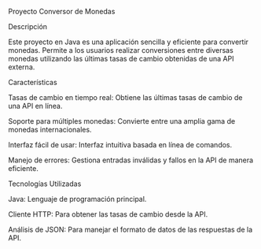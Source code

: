 Proyecto Conversor de Monedas

Descripción

Este proyecto en Java es una aplicación sencilla y eficiente para convertir monedas. Permite a los usuarios realizar conversiones entre diversas monedas utilizando las últimas tasas de cambio obtenidas de una API externa.

Características

Tasas de cambio en tiempo real: Obtiene las últimas tasas de cambio de una API en línea.

Soporte para múltiples monedas: Convierte entre una amplia gama de monedas internacionales.

Interfaz fácil de usar: Interfaz intuitiva basada en línea de comandos.

Manejo de errores: Gestiona entradas inválidas y fallos en la API de manera eficiente.

Tecnologías Utilizadas

Java: Lenguaje de programación principal.

Cliente HTTP: Para obtener las tasas de cambio desde la API.

Análisis de JSON: Para manejar el formato de datos de las respuestas de la API.
